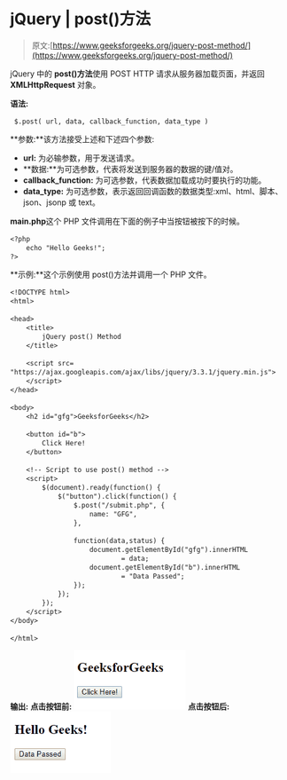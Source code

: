 # jQuery | post()方法

> 原文:[https://www.geeksforgeeks.org/jquery-post-method/](https://www.geeksforgeeks.org/jquery-post-method/)

jQuery 中的 **post()方法**使用 POST HTTP 请求从服务器加载页面，并返回 **XMLHttpRequest** 对象。

**语法:**

```
 $.post( url, data, callback_function, data_type )
```

**参数:**该方法接受上述和下述四个参数:

*   **url:** 为必输参数，用于发送请求。
*   **数据:**为可选参数，代表将发送到服务器的数据的键/值对。
*   **callback_function:** 为可选参数，代表数据加载成功时要执行的功能。
*   **data_type:** 为可选参数，表示返回回调函数的数据类型:xml、html、脚本、json、jsonp 或 text。

**main.php**这个 PHP 文件调用在下面的例子中当按钮被按下的时候。

```
<?php
    echo "Hello Geeks!";
?>
```

**示例:**这个示例使用 post()方法并调用一个 PHP 文件。

```
<!DOCTYPE html>
<html>

<head>
    <title>
        jQuery post() Method
    </title>

    <script src=
"https://ajax.googleapis.com/ajax/libs/jquery/3.3.1/jquery.min.js">
    </script>
</head>

<body>
    <h2 id="gfg">GeeksforGeeks</h2> 

    <button id="b">
        Click Here!
    </button> 

    <!-- Script to use post() method -->
    <script>
        $(document).ready(function() {
            $("button").click(function() {
                $.post("/submit.php", {
                    name: "GFG",
                },

                function(data,status) {
                    document.getElementById("gfg").innerHTML
                            = data;
                    document.getElementById("b").innerHTML
                            = "Data Passed";
                });
            });
        });
    </script>
</body>

</html>
```

**输出:**
**点击按钮前:**
![](img/7da48f98dfef10482a63492c34229ae8.png)
**点击按钮后:**
![](img/47ad91963e40d2939b9c19fbb26a47bc.png)